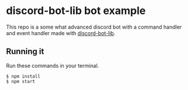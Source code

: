# discord-bot-lib bot example

This repo is a some what advanced discord bot with a command handler and event handler made with [discord-bot-lib](https://npmjs.com/discord-bot-lib).

## Running it

Run these commands in your terminal.
```
$ npm install
$ npm start
```